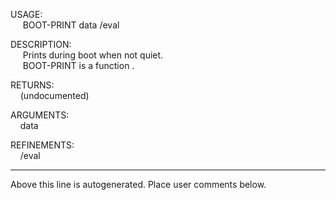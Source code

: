 USAGE:  
&nbsp;&nbsp;&nbsp;&nbsp;&nbsp;BOOT-PRINT&nbsp;data&nbsp;/eval  
  
DESCRIPTION:  
&nbsp;&nbsp;&nbsp;&nbsp;&nbsp;Prints&nbsp;during&nbsp;boot&nbsp;when&nbsp;not&nbsp;quiet.  
&nbsp;&nbsp;&nbsp;&nbsp;&nbsp;BOOT-PRINT&nbsp;is&nbsp;a&nbsp;function&nbsp;.  
  
RETURNS:  
&nbsp;&nbsp;&nbsp;&nbsp;(undocumented)  
  
ARGUMENTS:  
&nbsp;&nbsp;&nbsp;&nbsp;data  
  
REFINEMENTS:  
&nbsp;&nbsp;&nbsp;&nbsp;/eval  
___
Above this line is autogenerated. Place user comments below.